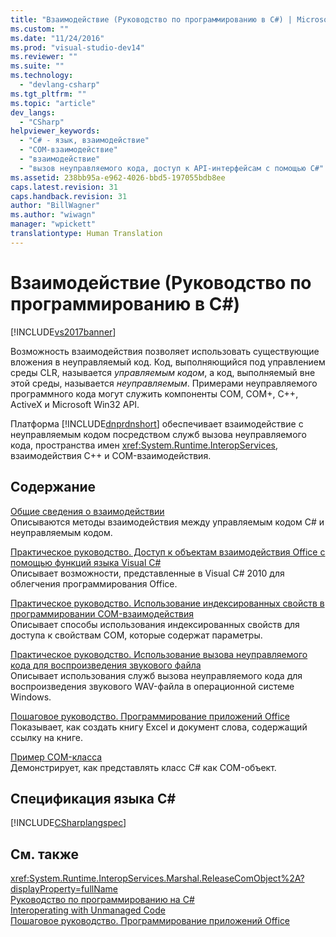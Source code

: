 ```yaml
---
title: "Взаимодействие (Руководство по программированию в C#) | Microsoft Docs"
ms.custom: ""
ms.date: "11/24/2016"
ms.prod: "visual-studio-dev14"
ms.reviewer: ""
ms.suite: ""
ms.technology: 
  - "devlang-csharp"
ms.tgt_pltfrm: ""
ms.topic: "article"
dev_langs: 
  - "CSharp"
helpviewer_keywords: 
  - "C# - язык, взаимодействие"
  - "COM-взаимодействие"
  - "взаимодействие"
  - "вызов неуправляемого кода, доступ к API-интерфейсам с помощью C#"
ms.assetid: 238bb95a-e962-4026-bbd5-197055bdb8ee
caps.latest.revision: 31
caps.handback.revision: 31
author: "BillWagner"
ms.author: "wiwagn"
manager: "wpickett"
translationtype: Human Translation
---
```

# Взаимодействие (Руководство по программированию в C#)
[!INCLUDE[vs2017banner](../../../csharp/includes/vs2017banner.md)]

Возможность взаимодействия позволяет использовать существующие вложения в неуправляемый код.  Код, выполняющийся под управлением среды CLR, называется *управляемым кодом*, а код, выполняемый вне этой среды, называется *неуправляемым*.  Примерами неуправляемого программного кода могут служить компоненты COM, COM\+, C\+\+, ActiveX и Microsoft Win32 API.  
  
 Платформа [!INCLUDE[dnprdnshort](../../../csharp/getting-started/includes/dnprdnshort_md.md)] обеспечивает взаимодействие с неуправляемым кодом посредством служб вызова неуправляемого кода, пространства имен <xref:System.Runtime.InteropServices>, взаимодействия C\+\+ и COM\-взаимодействия.  
  
## Содержание  
 [Общие сведения о взаимодействии](../../../csharp/programming-guide/interop/interoperability-overview.md)  
 Описываются методы взаимодействия между управляемым кодом C\# и неуправляемым кодом.  
  
 [Практическое руководство. Доступ к объектам взаимодействия Office с помощью функций языка Visual C\#](../../../csharp/programming-guide/interop/how-to-access-office-onterop-objects.md)  
 Описывает возможности, представленные в Visual C\# 2010 для облегчения программирования Office.  
  
 [Практическое руководство. Использование индексированных свойств в программировании COM\-взаимодействия](../../../csharp/programming-guide/interop/how-to-use-indexed-properties-in-com-interop-rogramming.md)  
 Описывает способы использования индексированных свойств для доступа к свойствам COM, которые содержат параметры.  
  
 [Практическое руководство. Использование вызова неуправляемого кода для воспроизведения звукового файла](../../../csharp/programming-guide/interop/how-to-use-platform-invoke-to-play-a-wave-file.md)  
 Описывает использования служб вызова неуправляемого кода для воспроизведения звукового WAV\-файла в операционной системе Windows.  
  
 [Пошаговое руководство. Программирование приложений Office](../../../csharp/programming-guide/interop/walkthrough-office-programming.md)  
 Показывает, как создать книгу Excel и документ слова, содержащий ссылку на книге.  
  
 [Пример COM\-класса](../../../csharp/programming-guide/interop/example-com-class.md)  
 Демонстрирует, как представлять класс C\# как COM\-объект.  
  
## Спецификация языка C\#  
 [!INCLUDE[CSharplangspec](../../../csharp/language-reference/keywords/includes/csharplangspec_md.md)]  
  
## См. также  
 <xref:System.Runtime.InteropServices.Marshal.ReleaseComObject%2A?displayProperty=fullName>   
 [Руководство по программированию на C\#](../../../csharp/programming-guide/index.md)   
 [Interoperating with Unmanaged Code](../Topic/Interoperating%20with%20Unmanaged%20Code.md)   
 [Пошаговое руководство. Программирование приложений Office](../../../csharp/programming-guide/interop/walkthrough-office-programming.md)